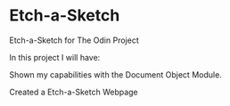 # Etch-a-Sketch
Etch-a-Sketch for The Odin Project

In this project I will have:

Shown my capabilities with the Document Object Module.

Created a Etch-a-Sketch Webpage